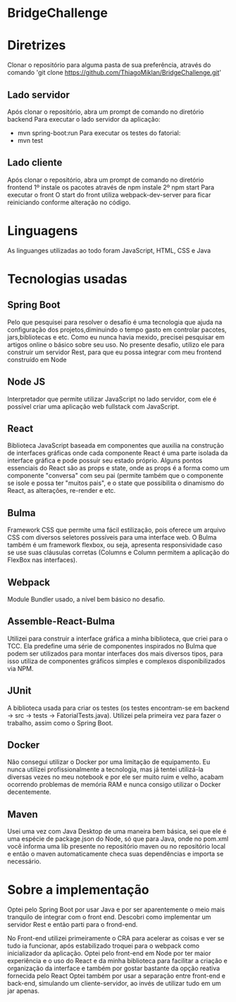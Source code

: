 # BridgeChallenge

# Diretrizes
Clonar o repositório para alguma pasta de sua preferência, através do comando 'git clone https://github.com/ThiagoMiklan/BridgeChallenge.git' 
##  Lado servidor
Após clonar o repositório, abra um prompt de comando no diretório backend
Para executar o lado servidor da aplicação:
- mvn spring-boot:run
Para executar os testes do fatorial:
- mvn test
## Lado cliente
Após clonar o repositório, abra um prompt de comando no diretório frontend
1º instale os pacotes através de npm instale
2º npm start  Para executar o front
O start do front utiliza webpack-dev-server para ficar reiniciando conforme alteração no código.
# Linguagens 
As linguanges utilizadas ao todo foram JavaScript, HTML, CSS e Java
# Tecnologias usadas
## Spring Boot
Pelo que pesquisei para resolver o desafio é uma tecnologia que ajuda na configuração dos projetos,diminuindo o tempo
gasto em controlar pacotes, jars,bibliotecas e etc. Como eu nunca havia mexido, precisei pesquisar em artigos online 
o básico sobre seu uso. No presente desafio, utilizo ele para construir um servidor Rest, para que eu possa integrar
com meu frontend construído em Node

## Node JS
Interpretador que permite utilizar JavaScript no lado servidor, com ele é possível criar uma aplicação web fullstack com JavaScript.
## React
Biblioteca JavaScript baseada em componentes que auxilia na construção de interfaces gráficas onde cada componente React é uma parte
isolada da interface gráfica e pode possuir seu estado próprio. Alguns pontos essenciais do React são as props e state, onde as props 
é a forma como um componente "conversa" com seu pai (permite também que o componente se isole e possa ter "muitos pais", e o state que
possibilita o dinamismo do React, as alterações, re-render e etc.
## Bulma
Framework CSS que permite uma fácil estilização, pois oferece um arquivo CSS com diversos seletores possíveis para uma interface web. O
Bulma também é um framework flexbox, ou seja, apresenta responsividade caso se use suas cláusulas corretas (Columns e Column permitem 
a aplicação do FlexBox nas interfaces).
## Webpack
Module Bundler usado, a nível bem básico no desafio.
## Assemble-React-Bulma
Utilizei para construir a interface gráfica a minha biblioteca, que criei para o TCC. Ela predefine uma série de componentes inspirados
no Bulma que podem ser utilizados para montar interfaces dos mais diversos tipos, para isso utiliza de componentes gráficos simples e complexos disponibilizados via NPM.
## JUnit
A biblioteca usada para criar os testes (os testes encontram-se em backend -> src -> tests -> FatorialTests.java). Utilizei pela primeira vez para fazer o trabalho, assim como o Spring Boot.
## Docker
Não consegui utilizar o Docker por uma limitação de equipamento. Eu nunca utilizei profissionalmente a tecnologia, mas já tentei utilizá-la diversas vezes no meu notebook e por ele ser muito ruim e velho, acabam ocorrendo problemas de memória RAM e nunca consigo utilizar o Docker decentemente.
## Maven
Usei uma vez com Java Desktop de uma maneira bem básica, sei que ele é uma espécie de package.json do Node, só que para Java, onde no pom.xml você informa uma lib presente no repositório maven ou no repositório local e então o maven automaticamente checa suas dependências e importa se necessário.
# Sobre a implementação
Optei pelo Spring Boot por usar Java e por ser aparentemente o meio mais tranquilo de integrar com o front end. Descobri como implementar um servidor Rest e então parti para o frond-end.

No Front-end utilizei primeiramente o CRA para acelerar as coisas e ver se tudo ia funcionar, após estabilizado troquei para o webpack como inicializador da aplicação. Optei pelo front-end em Node por ter maior experiência e o uso do React e da minha biblioteca para facilitar a criação e organização da interface e também por gostar bastante da opção reativa fornecida pelo React
Optei também por usar a separação entre front-end e back-end, simulando um cliente-servidor, ao invés de utilizar tudo em um jar apenas.
